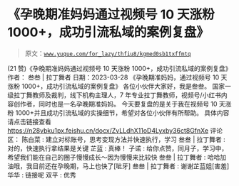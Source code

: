 # 《孕晚期准妈妈通过视频号 10 天涨粉 1000+，成功引流私域的案例复盘》

> 原文：[`www.yuque.com/for_lazy/thfiu8/kgmed0sb1txffmtq`](https://www.yuque.com/for_lazy/thfiu8/kgmed0sb1txffmtq)

<ne-h2 id="375364bf" data-lake-id="375364bf"><ne-heading-ext><ne-heading-anchor></ne-heading-anchor><ne-heading-fold></ne-heading-fold></ne-heading-ext><ne-heading-content><ne-text id="u281555ba">(21 赞)《孕晚期准妈妈通过视频号 10 天涨粉 1000+，成功引流私域的案例复盘》</ne-text></ne-heading-content></ne-h2> <ne-p id="u0a298e52" data-lake-id="u0a298e52"><ne-text id="u62ba0e1d">作者： 叁叁 | 拉丁舞者</ne-text></ne-p> <ne-p id="u2d87f188" data-lake-id="u2d87f188"><ne-text id="u04f20225">日期：2023-03-28</ne-text></ne-p> <ne-p id="ud266a605" data-lake-id="ud266a605"><ne-text id="u9ae48748">《孕晚期准妈妈，通过视频号 10 天涨粉 1000+，成功引流私域的案例复盘》</ne-text></ne-p> <ne-p id="u29790186" data-lake-id="u29790186"><ne-text id="ud1437700">各位小伙伴大家好，我是叁叁。</ne-text></ne-p> <ne-p id="ua76d8861" data-lake-id="ua76d8861"><ne-text id="ueda501de">国家一级拉丁舞教师及裁判，线下机构主理人，7 年专业拉丁舞教师，视频号/小红书内容创作者，同时也是一名孕晚期准妈妈。</ne-text></ne-p> <ne-p id="ucb2834bf" data-lake-id="ucb2834bf"><ne-text id="ua8c2339e">今天要复盘的是关于我在视频号 10 天涨粉 1000+并且成功引流私域的实操细节，希望对各位小伙伴有所帮助。</ne-text></ne-p> <ne-p id="uc1211979" data-lake-id="uc1211979"><ne-text id="u2d3b4ac3">具体内容请点击链接查看</ne-text> [<ne-text id="u71eb4ed1">https://n28vbku1px.feishu.cn/docx/ZvLLdhX11oD4Lyxby36ct8GfnXe</ne-text>](https://n28vbku1px.feishu.cn/docx/ZvLLdhX11oD4Lyxby36ct8GfnXe)</ne-p> <ne-hole id="u373cc3c8" data-lake-id="u373cc3c8"><ne-card data-card-name="hr" data-card-type="block" id="kSTzZ" data-event-boundary="card"><ne-p id="u8790823d" data-lake-id="u8790823d"><ne-text id="uddda5721">评论区：</ne-text></ne-p> <ne-p id="u0dd34d4e" data-lake-id="u0dd34d4e"><ne-text id="u10c89e1f">陈白菜 : 建立对标账号，思考变现方法并快速执行，学习</ne-text> <ne-text id="u0c7b7647">叁叁 | 拉丁舞者 : 对的，快速执行拿结果是关键</ne-text> <ne-text id="uc70d1528">芷蓝 : 真棒！</ne-text> <ne-text id="u4e7d9f3a">子诺 : 给你点赞，同月子，学习中，希望我们能在自己的圈子慢慢成长～因为慢慢来比较快</ne-text> <ne-text id="u18ae5d52">叁叁 | 拉丁舞者 : 哈哈加油哦，我目前还在孕晚期，马上也快了[呲牙]</ne-text> <ne-text id="ue06366f3">叁叁 | 拉丁舞者 : 谢谢芷蓝姐[害羞]</ne-text> <ne-text id="u6b6d0878">华华 : 链接呢</ne-text> <ne-text id="u963bd17e">双平 : 优秀</ne-text></ne-p></ne-card></ne-hole>